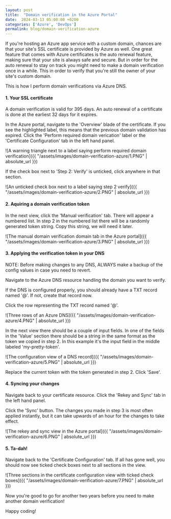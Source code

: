 ```yaml
---
layout: post
title:  "Domain verification in the Azure Portal"
date:  2024-03-13 05:00:00 +0200
categories: ['Azure', 'DevOps']
permalink: blog/domain-verification-azure
---
```


If you're hosting an Azure app service with a custom domain, chances are that your site's SSL certificate is provided by Azure as well.
One great feature that comes with Azure certificates is the auto renewal feature, making sure that your site is always safe and secure.
But in order for the auto renewal to stay on track you might need to make a domain verification once in a while. 
This in order to verify that you're still the owner of your site's custom domain.

This is how I perform domain verifications via Azure DNS.

<h4>1. Your SSL certificate</h4>

A domain verification is valid for 395 days. An auto renewal of a certificate is done at the earliest 32 days for it expires.

In the Azure portal, navigate to the 'Overview' blade of the certificate. If you see the highlighted label, this means that the previous
domain validation has expired. Click the 'Perform required domain verication' label or the 'Certificate Configuration' tab in the left hand panel.

![A warning triangle next to a label saying perform required domain verification]({{ "/assets/images/domain-verification-azure/1.PNG" | absolute_url }})

If the check box next to 'Step 2: Verify' is unticked, click anywhere in that section. 

![An unticked check box next to a label saying step 2 verify]({{ "/assets/images/domain-verification-azure/2.PNG" | absolute_url }})

<h4>2. Aquiring a domain verification token</h4>

In the next view, click the 'Manual verification' tab. There will appear a numbered list. In step 2 in the numbered list there will be a randomly
generated token string. Copy this string, we will need it later.

![The manual domain verification domain tab in the Azure portal]({{ "/assets/images/domain-verification-azure/3.PNG" | absolute_url }})

<h4>3. Applying the verification token in your DNS</h4>

NOTE: Before making changes to any DNS, ALWAYS make a backup of the config values in case you need to revert.

Navigate to the Azure DNS resource handling the domain you want to verify.

If the DNS is configured properly, you should already have a TXT record named '@'. If not, create that record now.

Click the row representing the TXT record named '@'.

![Three rows of an Azure DNS]({{ "/assets/images/domain-verification-azure/4.PNG" | absolute_url }})

In the next view there should be a couple of input fields. In one of the fields in the 'Value' section there should be a string in the same format
as the token we copied in step 2. In this example it's the input field in the middle labeled 'my-pretty-token'.

![The configuration view of a DNS record]({{ "/assets/images/domain-verification-azure/5.PNG" | absolute_url }})

Replace the current token with the token generated in step 2. Click 'Save'.

<h4>4. Syncing your changes</h4>

Navigate back to your certificate resource. Click the 'Rekey and Sync' tab in the left hand panel.

Click the 'Sync' button. The changes you made in step 3 is most often applied instantly, but it can take upwards of an hour for the changes to take effect.

![The rekey and sync view in the Azure portal]({{ "/assets/images/domain-verification-azure/6.PNG" | absolute_url }})

<h4>5. Ta-dah!</h4>

Navigate back to the 'Certificate Configuration' tab. If all has gone well, you should now see ticked check boxes next to all sections in the view.

![Three sections in the certificate configuration view with ticked check boxes]({{ "/assets/images/domain-verification-azure/7.PNG" | absolute_url }})

Now you're good to go for another two years before you need to make another domain verification!

Happy coding!